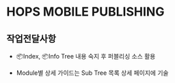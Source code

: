 # HOPS MOBILE PUBLISHING

## 작업전달사항

- 📦Index, 📦Info Tree 내용 숙지 후 퍼블리싱 소스 활용

- Module별 상세 가이드는 Sub Tree 목록 상세 페이지에 기술
